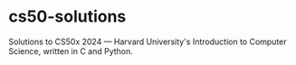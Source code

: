 # cs50-solutions
Solutions to CS50x 2024 — Harvard University's Introduction to Computer Science, written in C and Python.
